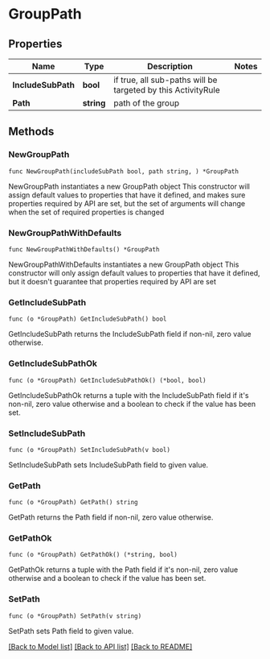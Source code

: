 # GroupPath

## Properties

Name | Type | Description | Notes
------------ | ------------- | ------------- | -------------
**IncludeSubPath** | **bool** | if true, all sub-paths will be targeted by this ActivityRule  | 
**Path** | **string** | path of the group | 

## Methods

### NewGroupPath

`func NewGroupPath(includeSubPath bool, path string, ) *GroupPath`

NewGroupPath instantiates a new GroupPath object
This constructor will assign default values to properties that have it defined,
and makes sure properties required by API are set, but the set of arguments
will change when the set of required properties is changed

### NewGroupPathWithDefaults

`func NewGroupPathWithDefaults() *GroupPath`

NewGroupPathWithDefaults instantiates a new GroupPath object
This constructor will only assign default values to properties that have it defined,
but it doesn't guarantee that properties required by API are set

### GetIncludeSubPath

`func (o *GroupPath) GetIncludeSubPath() bool`

GetIncludeSubPath returns the IncludeSubPath field if non-nil, zero value otherwise.

### GetIncludeSubPathOk

`func (o *GroupPath) GetIncludeSubPathOk() (*bool, bool)`

GetIncludeSubPathOk returns a tuple with the IncludeSubPath field if it's non-nil, zero value otherwise
and a boolean to check if the value has been set.

### SetIncludeSubPath

`func (o *GroupPath) SetIncludeSubPath(v bool)`

SetIncludeSubPath sets IncludeSubPath field to given value.


### GetPath

`func (o *GroupPath) GetPath() string`

GetPath returns the Path field if non-nil, zero value otherwise.

### GetPathOk

`func (o *GroupPath) GetPathOk() (*string, bool)`

GetPathOk returns a tuple with the Path field if it's non-nil, zero value otherwise
and a boolean to check if the value has been set.

### SetPath

`func (o *GroupPath) SetPath(v string)`

SetPath sets Path field to given value.



[[Back to Model list]](../README.md#documentation-for-models) [[Back to API list]](../README.md#documentation-for-api-endpoints) [[Back to README]](../README.md)


